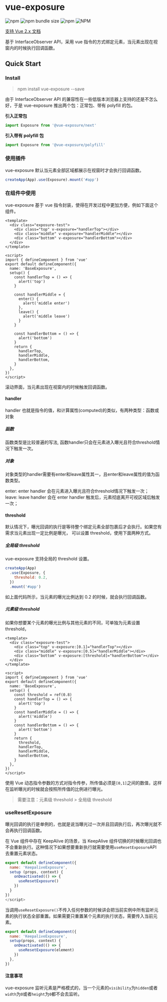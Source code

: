 # vue-exposure

![npm](https://img.shields.io/npm/v/vue-exposure) ![npm bundle size](https://img.shields.io/bundlephobia/min/vue-exposure) ![npm](https://img.shields.io/npm/dm/vue-exposure) ![NPM](https://img.shields.io/npm/l/vue-exposure)

[支持 Vue 2.x 文档](https://github.com/hubvue/vue-exposure)

基于 InterfaceObserver API，采用 vue 指令的方式绑定元素，当元素出现在视窗内的时候执行回调函数。

## Quick Start

### Install

> npm install vue-exposure --save

由于 InterfaceObserver API 的兼容性在一些低版本浏览器上支持的还是不怎么好，于是 vue-exposure 推出两个包：正常包、带有 polyfill 的包。

**引入正常包**

```js
import Exposure from '@vue-exposure/next'
```

**引入带有 polyfill 包**

```js
import Exposure from '@vue-exposure/polyfill'
```

### 使用插件

vue-exposure 默认当元素全部区域都展示在视窗时才会执行回调函数。

```js
createApp(App).use(Exposure).mount('#app')
```

### 在组件中使用

vue-exposure 基于 vue 指令封装，使得在开发过程中更加方便，例如下面这个组件。

```vue
<template>
  <div class="exposure-test">
    <div class="top" v-exposure="handlerTop"></div>
    <div class="middle" v-exposure="handlerMiddle"></div>
    <div class="bottom" v-exposure="handlerBottom"></div>
  </div>
</template>

<script>
import { defineComponent } from 'vue'
export default defineComponent({
  name: 'BaseExposure',
  setup() {
    const handlerTop = () => {
      alert('top')
    }
    
    const handlerMiddle = {
      enter() {
        alert('middle enter')
      },
      leave() {
        alert('middle leave')
      }
    }

    const handlerBottom = () => {
      alert('bottom')
    }
    return {
      handlerTop,
      handlerMiddle,
      handlerBottom,
    }
  },
})
</script>
```

滚动界面，当元素出现在视窗内的时候触发回调函数。


#### handler
handler 也就是指令的值，和计算属性(computed)的类似，有两种类型：函数或对象

##### 函数

函数类型是比较普遍的写法, 函数handler只会在元素进入曝光且符合threshold情况下触发一次。

##### 对象

对象类型的handler需要有enter和leave属性其一，且enter和leave属性的值为函数类型。

enter: enter handler 会在元素进入曝光且符合threshold情况下触发一次；
leave: leave handler 会在 enter handler 触发后，元素彻底离开可视区域后触发一次；

#### threshold

默认情况下，曝光回调的执行是等待整个绑定元素全部包裹后才会执行。如果您有需求当元素出现一定比例是曝光，
可以设置 threshold，使用下面两种方式。

##### 全局级 threshold

vue-exposure 支持全局的 threshold 设置。

```js
createApp(App)
  .use(Exposure, {
    threshold: 0.2,
  })
  .mount('#app')
```

如上面代码所示，当元素的曝光比例达到 0.2 的时候，就会执行回调函数。

##### 元素级 threshold

如果你想要某个元素的曝光比例与其他元素的不同，可单独为元素设置 threshold，

```vue
<template>
  <div class="exposure-test">
    <div class="top" v-exposure:[0.1]="handlerTop"></div>
    <div class="middle" v-exposure:[0.5]="handlerMiddle"></div>
    <div class="bottom" v-exposure:[threshold]="handlerBottom"></div>
  </div>
</template>

<script>
import { defineComponent } from 'vue'
export default defineComponent({
  name: 'BaseExposure',
  setup() {
    const threshold = ref(0.8)
    const handlerTop = () => {
      alert('top')
    }
    const handlerMiddle = () => {
      alert('middle')
    }
    const handlerBottom = () => {
      alert('bottom')
    }
    return {
      threshold,
      handlerTop,
      handlerMiddle,
      handlerBottom,
    }
  },
})
</script>
```

使用 Vue 动态指令参数的方式对指令传参，所传值必须是`[0,1]`之间的数值，这样在监听曝光的时候就会按照所传值的比例进行曝光。

> 需要注意：元素级 threshold > 全局级 threshold

### useResetExposure

曝光回调的执行是单例的，也就是说当曝光过一次并且回调执行后，再次曝光就不会再执行回调函数。

在 Vue 组件中存在 KeepAlive 的场景，当 KeepAlive 组件切换的时候曝光回调也不会重新执行。这种情况下如果想要重新执行就需要使用`useResetExposure`API 去重置元素状态。

```js
export default defineComponent({
  name: 'KeepaliveExposure',
  setup (props, context) {
    onDeactivated(() => {
      useResetExposure()
    })
  }
})
</script>
```

当调用`useResetExposure()`不传入任何参数的时候讲会把当前实例中所有监听元素的执行状态全部重置。如果需要只重置某个元素的执行状态，需要传入当前元素。

```js
export default defineComponent({
  name: 'KeepaliveExposure',
  setup(props, context) {
    onDeactivated(() => {
      useResetExposure(element)
    })
  },
})
```

#### 注意事项

vue-exposure 监听元素是严格模式的，当一个元素的`visibility`为`hidden`或者`width`为`0`或者`height`为`0`都不会去监听。
